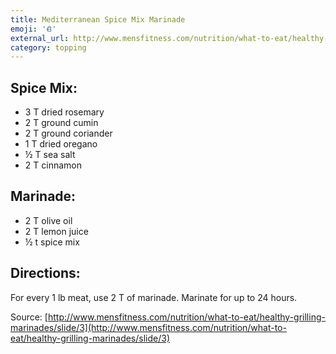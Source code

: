 ```yaml
---
title: Mediterranean Spice Mix Marinade
emoji: '𐂑'
external_url: http://www.mensfitness.com/nutrition/what-to-eat/healthy-grilling-marinades/slide/3
category: topping
---
```


## Spice Mix:
- 3 T dried rosemary
- 2 T ground cumin
- 2 T ground coriander
- 1 T dried oregano
- ½ T sea salt
- 2 T cinnamon

## Marinade:
- 2 T olive oil
- 2 T lemon juice
- ½ t spice mix

## Directions:
For every 1 lb meat, use 2 T of marinade. Marinate for up to 24 hours.

Source: [http://www.mensfitness.com/nutrition/what-to-eat/healthy-grilling-marinades/slide/3](http://www.mensfitness.com/nutrition/what-to-eat/healthy-grilling-marinades/slide/3)
